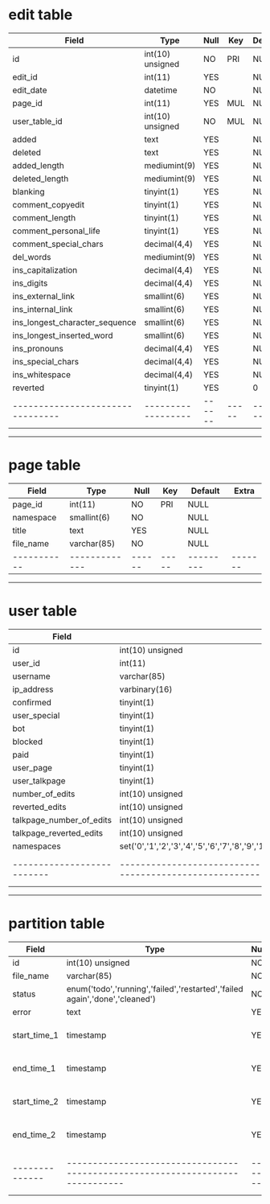 # edit table

| Field                            | Type               | Null   | Key   | Default   | Extra            |
|----------------------------------|--------------------|--------|-------|-----------|------------------|
| id                               | int(10) unsigned   | NO     | PRI   | NULL      | auto_increment   |
| edit_id                          | int(11)            | YES    |       | NULL      |                  |
| edit_date                        | datetime           | NO     |       | NULL      |                  |
| page_id                          | int(11)            | YES    | MUL   | NULL      |                  |
| user_table_id                    | int(10) unsigned   | NO     | MUL   | NULL      |                  |
| added                            | text               | YES    |       | NULL      |                  |
| deleted                          | text               | YES    |       | NULL      |                  |
| added_length                     | mediumint(9)       | YES    |       | NULL      |                  |
| deleted_length                   | mediumint(9)       | YES    |       | NULL      |                  |
| blanking                         | tinyint(1)         | YES    |       | NULL      |                  |
| comment_copyedit                 | tinyint(1)         | YES    |       | NULL      |                  |
| comment_length                   | tinyint(1)         | YES    |       | NULL      |                  |
| comment_personal_life            | tinyint(1)         | YES    |       | NULL      |                  |
| comment_special_chars            | decimal(4,4)       | YES    |       | NULL      |                  |
| del_words                        | mediumint(9)       | YES    |       | NULL      |                  |
| ins_capitalization               | decimal(4,4)       | YES    |       | NULL      |                  |
| ins_digits                       | decimal(4,4)       | YES    |       | NULL      |                  |
| ins_external_link                | smallint(6)        | YES    |       | NULL      |                  |
| ins_internal_link                | smallint(6)        | YES    |       | NULL      |                  |
| ins_longest_character_sequence   | smallint(6)        | YES    |       | NULL      |                  |
| ins_longest_inserted_word        | smallint(6)        | YES    |       | NULL      |                  |
| ins_pronouns                     | decimal(4,4)       | YES    |       | NULL      |                  |
| ins_special_chars                | decimal(4,4)       | YES    |       | NULL      |                  |
| ins_whitespace                   | decimal(4,4)       | YES    |       | NULL      |                  |
| reverted                         | tinyint(1)         | YES    |       | 0         |                  |
| -------------------------------- | ------------------ | ------ | ----- | --------- | ---------------- |

----------------------------------------------------------------------

# page table 

| Field       | Type          | Null   | Key   | Default   | Extra   |
|-------------|---------------|--------|-------|-----------|---------|
| page_id     | int(11)       | NO     | PRI   | NULL      |         |
| namespace   | smallint(6)   | NO     |       | NULL      |         |
| title       | text          | YES    |       | NULL      |         |
| file_name   | varchar(85)   | NO     |       | NULL      |         |
| ----------- | ------------- | ------ | ----- | --------- | ------- |

----------------------------------------------------------------------

# user table

| Field                      | Type                                                                                                                                                                                       | Null   | Key   | Default   | Extra            |
|----------------------------|--------------------------------------------------------------------------------------------------------------------------------------------------------------------------------------------|--------|-------|-----------|------------------|
| id                         | int(10) unsigned                                                                                                                                                                           | NO     | PRI   | NULL      | auto_increment   |
| user_id                    | int(11)                                                                                                                                                                                    | YES    |       | NULL      |                  |
| username                   | varchar(85)                                                                                                                                                                                | YES    | UNI   | NULL      |                  |
| ip_address                 | varbinary(16)                                                                                                                                                                              | YES    | UNI   | NULL      |                  |
| confirmed                  | tinyint(1)                                                                                                                                                                                 | YES    |       | NULL      |                  |
| user_special               | tinyint(1)                                                                                                                                                                                 | YES    |       | NULL      |                  |
| bot                        | tinyint(1)                                                                                                                                                                                 | YES    |       | NULL      |                  |
| blocked                    | tinyint(1)                                                                                                                                                                                 | YES    |       | NULL      |                  |
| paid                       | tinyint(1)                                                                                                                                                                                 | YES    |       | NULL      |                  |
| user_page                  | tinyint(1)                                                                                                                                                                                 | YES    |       | NULL      |                  |
| user_talkpage              | tinyint(1)                                                                                                                                                                                 | YES    |       | NULL      |                  |
| number_of_edits            | int(10) unsigned                                                                                                                                                                           | NO     |       | 0         |                  |
| reverted_edits             | int(10) unsigned                                                                                                                                                                           | YES    |       | 0         |                  |
| talkpage_number_of_edits   | int(10) unsigned                                                                                                                                                                           | NO     |       | 0         |                  |
| talkpage_reverted_edits    | int(10) unsigned                                                                                                                                                                           | YES    |       | 0         |                  |
| namespaces                 | set('0','1','2','3','4','5','6','7','8','9','10','11','12','13','14','15','-1','-2','100','101','118','119','710','711','828','829','108','109','446','447','2300','2301','2302','2303')   | NO     |       |           |                  |
| -------------------------- | ------------------------------------------------------------------------------------------------------------------------------------------------------------------------------------------ | ------ | ----- | --------- | ---------------- |
----------------------------------------------------------------------

# partition table

| Field          | Type                                                                          | Null   | Key   | Default               | Extra            |
|----------------|-------------------------------------------------------------------------------|--------|-------|-----------------------|------------------|
| id             | int(10) unsigned                                                              | NO     | PRI   | NULL                  | auto_increment   |
| file_name      | varchar(85)                                                                   | NO     |       | NULL                  |                  |
| status         | enum('todo','running','failed','restarted','failed again','done','cleaned')   | NO     |       | todo                  |                  |
| error          | text                                                                          | YES    |       | NULL                  |                  |
| start_time_1   | timestamp                                                                     | YES    |       | 0000-00-00 00:00:00   |                  |
| end_time_1     | timestamp                                                                     | YES    |       | 0000-00-00 00:00:00   |                  |
| start_time_2   | timestamp                                                                     | YES    |       | 0000-00-00 00:00:00   |                  |
| end_time_2     | timestamp                                                                     | YES    |       | 0000-00-00 00:00:00   |                  |
| -------------- | ----------------------------------------------------------------------------- | ------ | ----- | --------------------- | ---------------- |